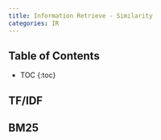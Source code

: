 ```yaml
---
title: Information Retrieve - Similarity
categories: IR
---
```


## Table of Contents

* TOC
{:toc}

## TF/IDF

## BM25
